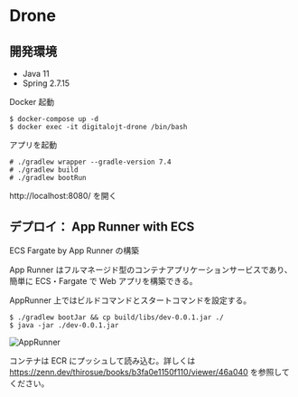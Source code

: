 # Drone

## 開発環境

- Java 11
- Spring 2.7.15


Docker 起動

```
$ docker-compose up -d
$ docker exec -it digitalojt-drone /bin/bash
```

アプリを起動


```
# ./gradlew wrapper --gradle-version 7.4
# ./gradlew build
# ./gradlew bootRun
```

http://localhost:8080/ を開く

## デプロイ： App Runner with ECS

ECS Fargate by App Runner の構築

App Runner はフルマネージド型のコンテナアプリケーションサービスであり、簡単に ECS・Fargate で Web アプリを構築できる。

AppRunner 上ではビルドコマンドとスタートコマンドを設定する。

```
$ ./gradlew bootJar && cp build/libs/dev-0.0.1.jar ./
$ java -jar ./dev-0.0.1.jar
```

![AppRunner](https://i.gyazo.com/da1bd2486260b918fa108519194c376d.pngg "AppRunner")

コンテナは ECR にプッシュして読み込む。詳しくは https://zenn.dev/thirosue/books/b3fa0e1150f110/viewer/46a040 を参照してください。